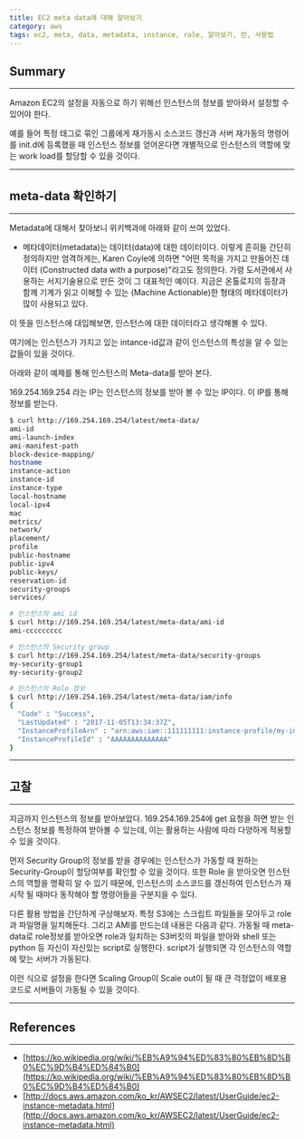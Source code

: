 ```yaml
---
title: EC2 meta data에 대해 알아보기
category: aws
tags: ec2, meta, data, metadata, instance, role, 알아보기, 란, 사용법
---
```

## Summary
---
Amazon EC2의 설정을 자동으로 하기 위해선 인스턴스의 정보를 받아와서 설정할 수 있어야 한다.

예를 들어 특정 태그로 묶인 그룹에게 재가동시 소스코드 갱신과 서버 재가동의 명령어를 init.d에 등록했을 때
인스턴스 정보를 얻어온다면 개별적으로 인스턴스의 역할에 맞는 work load를 할당할 수 있을 것이다.

---
## meta-data 확인하기
---

Metadata에 대해서 찾아보니 위키백과에 아래와 같이 쓰여 있었다.

- 메타데이터(metadata)는 데이터(data)에 대한 데이터이다. 이렇게 흔히들 간단히 정의하지만 엄격하게는, Karen Coyle에 의하면 "어떤 목적을 가지고 만들어진 데이터 (Constructed data with a purpose)"라고도 정의한다. 가령 도서관에서 사용하는 서지기술용으로 만든 것이 그 대표적인 예이다. 지금은 온톨로지의 등장과 함께 기계가 읽고 이해할 수 있는 (Machine Actionable)한 형태의 메타데이터가 많이 사용되고 있다.

이 뜻을 인스턴스에 대입해보면, 인스턴스에 대한 데이터라고 생각해볼 수 있다.

여기에는 인스턴스가 가지고 있는 intance-id값과 같이 인스턴스의 특성을 알 수 있는 값들이 있을 것이다.

아래와 같이 예제를 통해 인스턴스의 Meta-data를 받아 본다.

169.254.169.254 라는 IP는 인스턴스의 정보를 받아 볼 수 있는 IP이다. 이 IP를 통해 정보를 받는다.

```sh
$ curl http://169.254.169.254/latest/meta-data/
ami-id
ami-launch-index
ami-manifest-path
block-device-mapping/
hostname
instance-action
instance-id
instance-type
local-hostname
local-ipv4
mac
metrics/
network/
placement/
profile
public-hostname
public-ipv4
public-keys/
reservation-id
security-groups
services/

# 인스턴스의 ami id
$ curl http://169.254.169.254/latest/meta-data/ami-id
ami-ccccccccc

# 인스턴스의 Security group
$ curl http://169.254.169.254/latest/meta-data/security-groups
my-security-group1
my-security-group2

# 인스턴스의 Role 정보
$ curl http://169.254.169.254/latest/meta-data/iam/info
{
  "Code" : "Success",
  "LastUpdated" : "2017-11-05T13:34:37Z",
  "InstanceProfileArn" : "arn:aws:iam::111111111:instance-profile/my-instance-role",
  "InstanceProfileId" : "AAAAAAAAAAAAAA"
}
```

---
## 고찰
---

지금까지 인스턴스의 정보를 받아보았다. 169.254.169.254에 get 요청을 하면 받는 인스턴스 정보를 특정하여 받아볼 수 있는데,
이는 활용하는 사람에 따라 다양하게 적용할 수 있을 것이다.

먼저 Security Group의 정보를 받을 경우에는 인스턴스가 가동할 때 원하는 Security-Group이 할당여부를 확인할 수 있을 것이다.
또한 Role 을 받아오면 인스턴스의 역할을 명확히 알 수 있기 때문에, 인스턴스의 소스코드를 갱신하여 인스턴스가 재시작 될 때마다
동작해야 할 명령어들을 구분지을 수 있다.

다른 활용 방법을 간단하게 구상해보자. 특정 S3에는 스크립트 파일들을 모아두고 role과 파일명을 일치해둔다.
그리고 AMI를 만드는데 내용은 다음과 같다. 가동될 때 meta-data로 role정보를 받아오면
role과 일치하는 S3버킷의 파일을 받아와 shell 또는 python 등 자신이 자신있는
script로 실행한다. script가 실행되면 각 인스턴스의 역할에 맞는 서버가 가동된다.

이런 식으로 설정을 한다면 Scaling Group이 Scale out이 될 때 큰 걱정없이 배포용 코드로 서버들이 가동될 수 있을 것이다.


---
## References
---

- [https://ko.wikipedia.org/wiki/%EB%A9%94%ED%83%80%EB%8D%B0%EC%9D%B4%ED%84%B0](https://ko.wikipedia.org/wiki/%EB%A9%94%ED%83%80%EB%8D%B0%EC%9D%B4%ED%84%B0)
- [http://docs.aws.amazon.com/ko_kr/AWSEC2/latest/UserGuide/ec2-instance-metadata.html](http://docs.aws.amazon.com/ko_kr/AWSEC2/latest/UserGuide/ec2-instance-metadata.html)